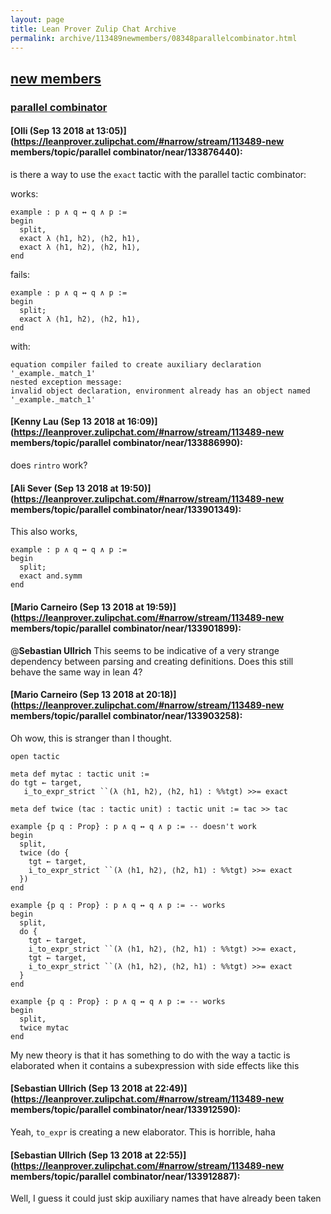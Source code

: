 ```yaml
---
layout: page
title: Lean Prover Zulip Chat Archive 
permalink: archive/113489newmembers/08348parallelcombinator.html
---
```


## [new members](index.html)
### [parallel combinator](08348parallelcombinator.html)

#### [Olli (Sep 13 2018 at 13:05)](https://leanprover.zulipchat.com/#narrow/stream/113489-new members/topic/parallel combinator/near/133876440):
is there a way to use the `exact` tactic with the parallel tactic combinator:

works:
```lean
example : p ∧ q ↔ q ∧ p :=
begin
  split,
  exact λ ⟨h1, h2⟩, ⟨h2, h1⟩,
  exact λ ⟨h1, h2⟩, ⟨h2, h1⟩,
end
```

fails:
```lean
example : p ∧ q ↔ q ∧ p :=
begin
  split;
  exact λ ⟨h1, h2⟩, ⟨h2, h1⟩,
end
```

with:
```
equation compiler failed to create auxiliary declaration '_example._match_1'
nested exception message:
invalid object declaration, environment already has an object named '_example._match_1'
```

#### [Kenny Lau (Sep 13 2018 at 16:09)](https://leanprover.zulipchat.com/#narrow/stream/113489-new members/topic/parallel combinator/near/133886990):
does `rintro` work?

#### [Ali Sever (Sep 13 2018 at 19:50)](https://leanprover.zulipchat.com/#narrow/stream/113489-new members/topic/parallel combinator/near/133901349):
This also works,
```lean
example : p ∧ q ↔ q ∧ p :=
begin
  split;
  exact and.symm
end
```

#### [Mario Carneiro (Sep 13 2018 at 19:59)](https://leanprover.zulipchat.com/#narrow/stream/113489-new members/topic/parallel combinator/near/133901899):
@**Sebastian Ullrich** This seems to be indicative of a very strange dependency between parsing and creating definitions. Does this still behave the same way in lean 4?

#### [Mario Carneiro (Sep 13 2018 at 20:18)](https://leanprover.zulipchat.com/#narrow/stream/113489-new members/topic/parallel combinator/near/133903258):
Oh wow, this is stranger than I thought.
```lean
open tactic

meta def mytac : tactic unit :=
do tgt ← target,
   i_to_expr_strict ``(λ ⟨h1, h2⟩, ⟨h2, h1⟩ : %%tgt) >>= exact

meta def twice (tac : tactic unit) : tactic unit := tac >> tac

example {p q : Prop} : p ∧ q ↔ q ∧ p := -- doesn't work
begin
  split,
  twice (do {
    tgt ← target,
    i_to_expr_strict ``(λ ⟨h1, h2⟩, ⟨h2, h1⟩ : %%tgt) >>= exact
  })
end

example {p q : Prop} : p ∧ q ↔ q ∧ p := -- works
begin
  split,
  do {
    tgt ← target,
    i_to_expr_strict ``(λ ⟨h1, h2⟩, ⟨h2, h1⟩ : %%tgt) >>= exact,
    tgt ← target,
    i_to_expr_strict ``(λ ⟨h1, h2⟩, ⟨h2, h1⟩ : %%tgt) >>= exact
  }
end

example {p q : Prop} : p ∧ q ↔ q ∧ p := -- works
begin
  split,
  twice mytac
end
```
My new theory is that it has something to do with the way a tactic is elaborated when it contains a subexpression with side effects like this

#### [Sebastian Ullrich (Sep 13 2018 at 22:49)](https://leanprover.zulipchat.com/#narrow/stream/113489-new members/topic/parallel combinator/near/133912590):
Yeah, `to_expr` is creating a new elaborator. This is horrible, haha

#### [Sebastian Ullrich (Sep 13 2018 at 22:55)](https://leanprover.zulipchat.com/#narrow/stream/113489-new members/topic/parallel combinator/near/133912887):
Well, I guess it could just skip auxiliary names that have already been taken

